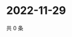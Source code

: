 # 2022-11-29

共 0 条

<!-- BEGIN WEIBO -->
<!-- 最后更新时间 Tue Nov 29 2022 10:51:28 GMT+0800 (China Standard Time) -->

<!-- END WEIBO -->
